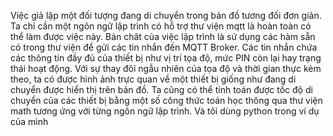 
Việc giả lập một đối tượng đang di chuyển trong bản đồ tương đối đơn giản. Ta chỉ cần một ngôn ngữ lập trình có hỗ trợ thư viện mqtt là hoàn toàn có thể làm được việc này. Bản chât của việc lập trình là sử dụng các hàm sẵn có trong thư viện để gửi các tin nhắn đến MQTT Broker. Các tin nhắn chứa các thông tin đầy đủ của thiết bị như vị trí tọa độ, mức PIN còn lại hay trạng thái hoạt động. Với sự thay đôỉ ngẫu nhiên của tọa độ và thời gian thực kèm theo, ta có được hình ảnh trực quan về một thiết bị giống như đang di chuyển được hiển thị trên bản đồ. Ta cũng có thể tính toán được tốc độ di chuyển của các thiết bị bằng một số công thức toán học thông qua thư viện math tương ứng với từng ngôn ngữ lập trình. Và tôi dùng python trong ví dụ của mình
